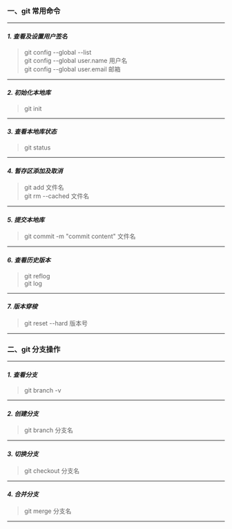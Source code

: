 ### **一、git 常用命令**
---

#### ***1. 查看及设置用户签名*** 
> git config --global --list  
> git config --global user.name 用户名  
> git config --global user.email 邮箱
---

#### ***2. 初始化本地库*** 
> git init
---

#### ***3. 查看本地库状态*** 
> git status
---

#### ***4. 暂存区添加及取消*** 
> git add 文件名  
> git rm --cached 文件名
---

#### ***5. 提交本地库*** 
> git commit -m "commit content" 文件名
---

#### ***6. 查看历史版本*** 
> git reflog  
> git log
---

#### ***7. 版本穿梭*** 
> git reset --hard 版本号
---

### **二、git 分支操作**
---

#### ***1. 查看分支*** 
> git branch -v
---

#### ***2. 创建分支*** 
> git branch 分支名
---

#### ***3. 切换分支*** 
> git checkout 分支名
---

#### ***4. 合并分支*** 
> git merge 分支名
---
